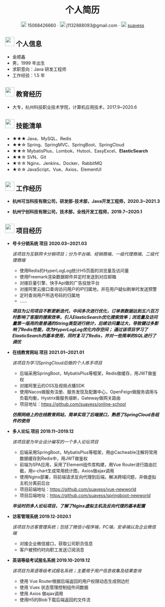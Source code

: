  <center>
     <h1>个人简历</h1>
     <div>
         <span>
             <img src="assets/phone-solid.svg" width="18px">
             15068426660
         </span>
         ·
         <span>
             <img src="assets/envelope-solid.svg" width="18px">
              j1132888093@gmail.com
         </span>
         ·
         <span>
             <img src="assets/github-brands.svg" width="18px">
             <a href="https://github.com/suavess">suavess</a>
         </span>
     </div>
 </center>

## <img src="assets/info-circle-solid.svg" width="30px"> 个人信息 

 - 金顺鑫
 - 男，1999 年出生
 - 求职意向：Java 研发工程师
 - 工作经验：1.5 年

## <img src="assets/graduation-cap-solid.svg" width="30px"> 教育经历

- 大专，杭州科技职业技术学院，计算机应用技术，2017.9~2020.6


## <img src="assets/tools-solid.svg" width="30px"> 技能清单

- ★★★ Java、MySQL、Redis
- ★★☆ Spring、SpringMVC、SpringBoot、SpringCloud
- ★★☆ MybatisPlus、Lombok、Hutool、EasyExcel、**ElasticSearch**
- ★★☆ SVN、Git
- ★☆☆ Nginx、Jenkins、Docker、RabbitMQ
- ★☆☆ JavaScript、Vue、Axios、ElementUI

## <img src="assets/briefcase-solid.svg" width="30px"> 工作经历

- **杭州可当科技有限公司，研发部-技术部，Java开发工程师，2020.3~2021.3**

- **杭州宁创科技有限公司，技术部，全栈开发工程师，2019.7~2020.1**

## <img src="assets/project-diagram-solid.svg" width="30px"> 项目经历

- **号卡分销系统 项目 2020.03~2021.03**

  *该项目为互联网卡分销项目；分为平台端、经销商端、一级代理商端、二级代理商端*

  -  使用Redis的HyperLogLog统计H5页面的浏览量及访问量
  -  使用Freemark渲染数据邮件并定时发送到对应邮箱
  -  对接巨量引擎、快手Api做的广告投放平台
  -  对接阿里云接口查询访问用户的IP归属地，并在用户疑似刷单时发送预警
  -  定时查询用户所选号码的归属地
  -  ......

  ***项目为公司项目不断更新迭代，中间多次进行优化，订单表数据达到五六百万时影响了客服的搜索效率，引入ElasticSearch优化搜索效率；浏览量及访问量第一版用的是普通的String类型进行统计，后续访问量过大，导致键过多影响了Redis性能，改为HyperLogLog优化内存空间；
  通过该项目学习了ElasticSearch的基本使用，同时复习了Redis，并对一些简单的SQL进行了调优***

- **在线教育网站 项目 2021.01~2021.01**

  *该项目为学习SpringCloud后做的个人练手项目*
  
  -  后端采用SpringBoot，MybatisPlus等框架，Redis做缓存，用JWT做鉴权
  -  对接阿里云的OSS及视频点播SDK
  -  使用Nacos做服务注册、服务发现及配置中心，OpenFeign做服务调用与负载均衡，Hystrix做服务熔断，Gateway做网关路由
  -  项目地址：<https://github.com/suavess/online-school>

  ***仿照网络上的在线教育网站，简单实现了后端接口，熟悉了SpringCloud各组件的使用***

- **多人论坛 项目 2019.11~2019.12**

  *该项目是为毕业设计编写的一个多人论坛项目*

  -  后端采用SpringBoot，MybatisPlus等框架，用@Cacheable注解将常用数据缓存到Redis中，用JWT做鉴权
  -  前端为SPA应用，采用了Element组件库构建，用Vue Router进行路由拦截，用v-chart生成常用统计图，Axios做ajax调用
  -  使用Nginx部署，将前端请求反向代理到后端，解决跨域问题，并做虚拟主机分离前后台
  -  项目前端地址：<https://github.com/suavess/vue-newworld>
  -  项目后端地址：<https://github.com/suavess/springboot-newworld>

  ***毕设时的多人论坛项目，了解了Nginx虚拟主机及反向代理的基本配置***


- **访客管理系统 2019.12-2020.1**

  *该项目为访客管理系统；包括了微信小程序端，PC端，安卓端以及企业微信端*
  
  - 对接企业微信接口，获取公司职员信息
  - 客户被预约时向职工发送订阅消息
  
- **英语等级考试报名系统 2019.10-2019.12**

  *该项目为英语等级考试报名系统；主要用于用户信息收集及结果查询*

  - 使用 Vue Router根据后端返回的用户权限动态生成侧边栏
  - 使用 Vuex 状态管理控制组件间数据
  - 使用 Axios 做ajax调用
  - 使用H5的Blob下载后端返回的文件流
